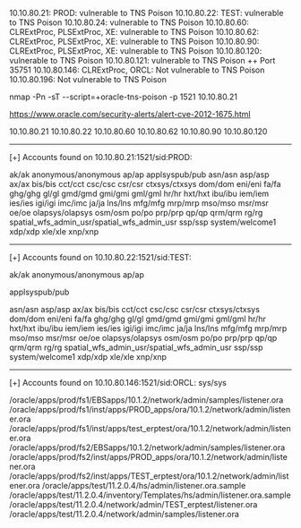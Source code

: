 10.10.80.21: PROD: vulnerable to TNS Poison
10.10.80.22: TEST: vulnerable to TNS Poison
10.10.80.24: vulnerable to TNS Poison
10.10.80.60: CLRExtProc, PLSExtProc, XE: vulnerable to TNS Poison
10.10.80.62: CLRExtProc, PLSExtProc, XE: vulnerable to TNS Poison
10.10.80.90: CLRExtProc, PLSExtProc, XE: vulnerable to TNS Poison
10.10.80.120: vulnerable to TNS Poison
10.10.80.121: vulnerable to TNS Poison ++ Port 35751
10.10.80.146: CLRExtProc, ORCL: Not vulnerable to TNS Poison
10.10.80.196: Not vulnerable to TNS Poison




nmap -Pn -sT --script=+oracle-tns-poison -p 1521 10.10.80.21

https://www.oracle.com/security-alerts/alert-cve-2012-1675.html

10.10.80.21
10.10.80.22
10.10.80.60
10.10.80.62
10.10.80.90
10.10.80.120

------------------------------------------------------------------------------------------------------

[+] Accounts found on 10.10.80.21:1521/sid:PROD:

ak/ak
anonymous/anonymous
ap/ap
applsyspub/pub
asn/asn
asp/asp
ax/ax
bis/bis
cct/cct
csc/csc
csr/csr
ctxsys/ctxsys
dom/dom
eni/eni
fa/fa
ghg/ghg
gl/gl
gmd/gmd
gmi/gmi
gml/gml
hr/hr
hxt/hxt
ibu/ibu
iem/iem
ies/ies
igi/igi
imc/imc
ja/ja
lns/lns
mfg/mfg
mrp/mrp
mso/mso
msr/msr
oe/oe
olapsys/olapsys
osm/osm
po/po
prp/prp
qp/qp
qrm/qrm
rg/rg
spatial_wfs_admin_usr/spatial_wfs_admin_usr
ssp/ssp
system/welcome1
xdp/xdp
xle/xle
xnp/xnp

------------------------------------------------------------------------------------------------------
[+] Accounts found on 10.10.80.22:1521/sid:TEST:


ak/ak
anonymous/anonymous
ap/ap

applsyspub/pub

asn/asn
asp/asp
ax/ax
bis/bis
cct/cct
csc/csc
csr/csr
ctxsys/ctxsys
dom/dom
eni/eni
fa/fa
ghg/ghg
gl/gl
gmd/gmd
gmi/gmi
gml/gml
hr/hr
hxt/hxt
ibu/ibu
iem/iem
ies/ies
igi/igi
imc/imc
ja/ja
lns/lns
mfg/mfg
mrp/mrp
mso/mso
msr/msr
oe/oe
olapsys/olapsys
osm/osm
po/po
prp/prp
qp/qp
qrm/qrm
rg/rg
spatial_wfs_admin_usr/spatial_wfs_admin_usr
ssp/ssp
system/welcome1
xdp/xdp
xle/xle
xnp/xnp

------------------------------------------------------------------------------------------------------

[+] Accounts found on 10.10.80.146:1521/sid:ORCL:
sys/sys





/oracle/apps/prod/fs1/EBSapps/10.1.2/network/admin/samples/listener.ora
/oracle/apps/prod/fs1/inst/apps/PROD_apps/ora/10.1.2/network/admin/listener.ora
/oracle/apps/prod/fs1/inst/apps/test_erptest/ora/10.1.2/network/admin/listener.ora
/oracle/apps/prod/fs2/EBSapps/10.1.2/network/admin/samples/listener.ora
/oracle/apps/prod/fs2/inst/apps/PROD_apps/ora/10.1.2/network/admin/listener.ora
/oracle/apps/prod/fs2/inst/apps/TEST_erptest/ora/10.1.2/network/admin/listener.ora
/oracle/apps/test/11.2.0.4/hs/admin/listener.ora.sample
/oracle/apps/test/11.2.0.4/inventory/Templates/hs/admin/listener.ora.sample
/oracle/apps/test/11.2.0.4/network/admin/TEST_erptest/listener.ora
/oracle/apps/test/11.2.0.4/network/admin/samples/listener.ora